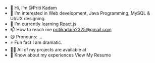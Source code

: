 - 👋 Hi, I’m @Priti Kadam
- 👀 I’m interested in Web development, Java Programming, MySQL & UI/UX designing.
- 🌱 I’m currently learning React.js
- 📫 How to reach me pritikadam2325@gmail.com
- 😄 Pronouns: ...
- ⚡ Fun fact I am dramatic.
- 👨‍💻 All of my projects are available at
- 📄 Know about my experiences View My Resume


<!---
Priti0308/Priti0308 is a ✨ special ✨ repository because its `README.md` (this file) appears on your GitHub profile.
You can click the Preview link to take a look at your changes.
--->

